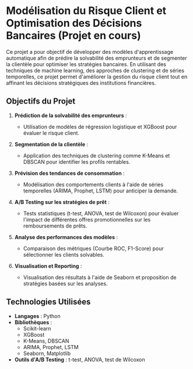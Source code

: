 # Modélisation du Risque Client et Optimisation des Décisions Bancaires (Projet en cours)

Ce projet a pour objectif de développer des modèles d'apprentissage automatique afin de prédire la solvabilité des emprunteurs et de segmenter la clientèle pour optimiser les stratégies bancaires. En utilisant des techniques de machine learning, des approches de clustering et de séries temporelles, ce projet permet d'améliorer la gestion du risque client tout en affinant les décisions stratégiques des institutions financières.

## Objectifs du Projet

1. **Prédiction de la solvabilité des emprunteurs** : 
   - Utilisation de modèles de régression logistique et XGBoost pour évaluer le risque client.

2. **Segmentation de la clientèle** : 
   - Application des techniques de clustering comme K-Means et DBSCAN pour identifier les profils rentables.

3. **Prévision des tendances de consommation** : 
   - Modélisation des comportements clients à l'aide de séries temporelles (ARIMA, Prophet, LSTM) pour anticiper la demande.

4. **A/B Testing sur les stratégies de prêt** : 
   - Tests statistiques (t-test, ANOVA, test de Wilcoxon) pour évaluer l'impact de différentes offres promotionnelles sur les remboursements de prêts.

5. **Analyse des performances des modèles** : 
   - Comparaison des métriques (Courbe ROC, F1-Score) pour sélectionner les clients solvables.

6. **Visualisation et Reporting** : 
   - Visualisation des résultats à l'aide de Seaborn et proposition de stratégies basées sur les analyses.

## Technologies Utilisées

- **Langages** : Python
- **Bibliothèques** : 
  - Scikit-learn
  - XGBoost
  - K-Means, DBSCAN
  - ARIMA, Prophet, LSTM
  - Seaborn, Matplotlib
- **Outils d'A/B Testing** : t-test, ANOVA, test de Wilcoxon

